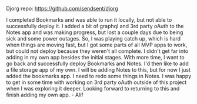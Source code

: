 Djorg repo: https://github.com/sendsent/djorg

I completed Bookmarks and was able to run it locally, but not able to successfully deploy it. I added a bit of graphql and 3rd party oAuth to the Notes app and was making progress, but lost a couple days due to being sick and some power outages. So, I was playing catch up, which is hard when things are moving fast, but I got some parts of all MVP apps to work, but could not deploy because they weren't all complete. I didn't get far into adding in my own app besides the initial stages. With more time, I want to go back and successfully deploy Bookmarks and Notes. I'd then like to add a file storage app of my own. I will be adding Notes to this, but for now I just added the bookmarks app. I need to redo some things in Notes. I was happy to get in some time with working on 3rd party oAuth outside of this project when I was exploring it deeper. Looking forward to returning to this and finish adding my own app. - Alif